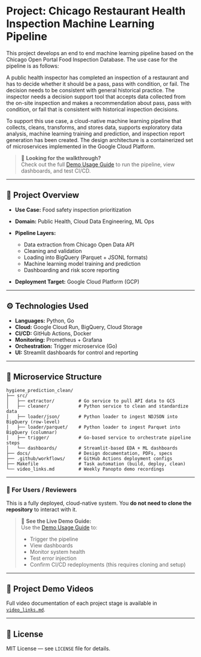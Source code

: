 # Project: Chicago Restaurant Health Inspection Machine Learning Pipeline 

This project develops an end to end machine learning pipeline based on the Chicago Open Portal Food Inspection Database. The use case for the pipeline is as follows:  

A public health inspector has completed an inspection of a restaurant and has to decide whether it should be a pass, pass with condition, or fail. The decision needs to be consistent with general historical practice. The inspector needs a decision support tool that accepts data collected from the on-site inspection and makes a recommendation about pass, pass with condition, or fail that is consistent with historical inspection decisions. 

To support this use case, a cloud-native machine learning pipeline that collects, cleans, transforms, and stores data, supports exploratory data analysis, machine learning training and prediction, and inspection report generation has been created. The design architecture is a containerized set of microservices implemented in the Google Cloud Platform.

> 📘 **Looking for the walkthrough?**  
> Check out the full [Demo Usage Guide](docs/demo_guide.md) to run the pipeline, view dashboards, and test CI/CD.


---

## 📆 Project Overview

* **Use Case:** Food safety inspection prioritization
* **Domain:** Public Health, Cloud Data Engineering, ML Ops
* **Pipeline Layers:**

  * Data extraction from Chicago Open Data API
  * Cleaning and validation
  * Loading into BigQuery (Parquet + JSONL formats)
  * Machine learning model training and prediction
  * Dashboarding and risk score reporting
* **Deployment Target:** Google Cloud Platform (GCP)

---

## ⚙️ Technologies Used

* **Languages:** Python, Go
* **Cloud:** Google Cloud Run, BigQuery, Cloud Storage
* **CI/CD:** GitHub Actions, Docker
* **Monitoring:** Prometheus + Grafana
* **Orchestration:** Trigger microservice (Go)
* **UI:** Streamlit dashboards for control and reporting

---

## 📁 Microservice Structure

```
hygiene_prediction_clean/
├── src/
│   ├── extractor/         # Go service to pull API data to GCS
│   ├── cleaner/           # Python service to clean and standardize data
│   ├── loader/json/       # Python loader to ingest NDJSON into BigQuery (row-level)
│   ├── loader/parquet/    # Python loader to ingest Parquet into BigQuery (columnar)
│   ├── trigger/           # Go-based service to orchestrate pipeline steps
│   └── dashboards/        # Streamlit-based EDA + ML dashboards
├── docs/                  # Design documentation, PDFs, specs
├── .github/workflows/     # GitHub Actions deployment configs
├── Makefile               # Task automation (build, deploy, clean)
└── video_links.md         # Weekly Panopto demo recordings
```

---


### 👥 For Users / Reviewers

This is a fully deployed, cloud-native system. You **do not need to clone the repository** to interact with it.

> 📘 **See the Live Demo Guide:**  
> Use the [Demo Usage Guide](docs/demo_guide.md) to:
> - Trigger the pipeline
> - View dashboards
> - Monitor system health
> - Test error injection
> - Confirm CI/CD redeployments (this requires cloning and setup)

---

## 📼 Project Demo Videos

Full video documentation of each project stage is available in [`video_links.md`](video_links.md).

---

## 📄 License

MIT License — see `LICENSE` file for details.
